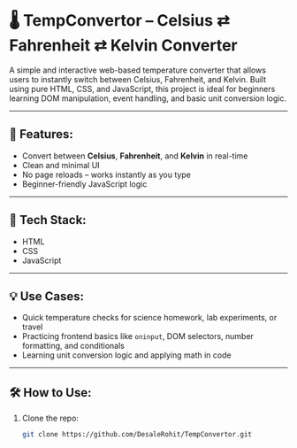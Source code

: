 # 🌡️ TempConvertor – Celsius ⇄ Fahrenheit ⇄ Kelvin Converter

A simple and interactive web-based temperature converter that allows users to instantly switch between Celsius, Fahrenheit, and Kelvin. Built using pure HTML, CSS, and JavaScript, this project is ideal for beginners learning DOM manipulation, event handling, and basic unit conversion logic.

---

## 🚀 Features:
- Convert between **Celsius**, **Fahrenheit**, and **Kelvin** in real-time
- Clean and minimal UI
- No page reloads – works instantly as you type
- Beginner-friendly JavaScript logic

---

## 🔧 Tech Stack:
- HTML
- CSS
- JavaScript

---

## 💡 Use Cases:
- Quick temperature checks for science homework, lab experiments, or travel
- Practicing frontend basics like `oninput`, DOM selectors, number formatting, and conditionals
- Learning unit conversion logic and applying math in code

---

## 🛠️ How to Use:
1. Clone the repo:
   ```bash
   git clone https://github.com/DesaleRohit/TempConvertor.git